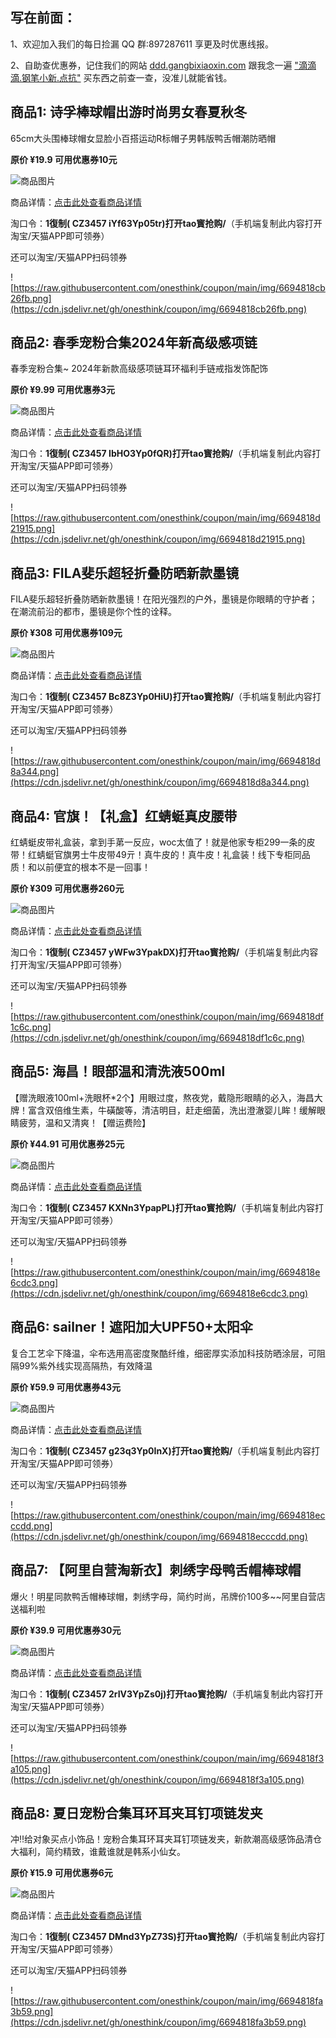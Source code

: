 ## 写在前面：

1、欢迎加入我们的每日捡漏 QQ 群:897287611 享更及时优惠线报。

2、自助查优惠券，记住我们的网站 [ddd.gangbixiaoxin.com](https://ddd.gangbixiaoxin.com) 跟我念一遍 ["滴滴滴.钢笔小新.点抗"](https://ddd.gangbixiaoxin.com) 买东西之前查一查，没准儿就能省钱。

## 商品1: 诗孚棒球帽出游时尚男女春夏秋冬

65cm大头围棒球帽女显脸小百搭运动R标帽子男韩版鸭舌帽潮防晒帽

**原价 ¥19.9 可用优惠券10元**

![商品图片](https://img.alicdn.com/bao/uploaded/i2/4059271120/O1CN01jD4U5B1K90Z6UHJeX_!!0-item_pic.jpg)

商品详情：[点击此处查看商品详情](https://s.click.taobao.com/t?e=m%3D2%26s%3D0urwAk6HF%2FJw4vFB6t2Z2ueEDrYVVa64yK8Cckff7TVRAdhuF14FMUtoMyxI7r%2FRJ1gyddu7kN%2FWbLW7uhxyboGvCrJWHk1%2FTyVl44vrPmd3miNKHWpinpVm%2FOAUUFw71qrpxiwMoCNxc1AtbZGVS43UCgz4J6eSd8QsyEPQRHsLZMqoQW%2BfuKGzo1lVxIioR%2FySdkbKCKbmNn0JaX6f0H%2FBTHkWT7xVqasZLStI5BqbHnOoHLRW5lbkFeg7On9xOJFjjctbagI4%2BfirBrx7mM7AMx9cWAx%2BEiM%2FlSG%2FbZQklsTU3FV99zYdIQa7YZE2U1NVKZy3ECfGDF1NzTQoPw%3D%3D&amp;union_lens=lensId:TAPI@1721008510@2133fab6_1357_190b419d637_dd6a@01)

淘口令：**1復制( CZ3457 iYf63Yp05tr)打开tao寳抢购/**（手机端复制此内容打开淘宝/天猫APP即可领券）</p>

还可以淘宝/天猫APP扫码领券

![https://raw.githubusercontent.com/onesthink/coupon/main/img/6694818cb26fb.png](https://cdn.jsdelivr.net/gh/onesthink/coupon/img/6694818cb26fb.png)

## 商品2: 春季宠粉合集2024年新高级感项链

春季宠粉合集~ 2024年新款高级感项链耳环福利手链戒指发饰配饰

**原价 ¥9.99 可用优惠券3元**

![商品图片](https://img.alicdn.com/bao/uploaded/i2/2211166653073/O1CN01M3wcoh1YZU2fcsi0d_!!2211166653073.jpg)

商品详情：[点击此处查看商品详情](https://s.click.taobao.com/t?e=m%3D2%26s%3DCtmwzCGxT9dw4vFB6t2Z2ueEDrYVVa64XoO8tOebS%2BdRAdhuF14FMUtoMyxI7r%2FR8sviUM61dt3WbLW7uhxyboGvCrJWHk1%2FTyVl44vrPmd3miNKHWpinpVm%2FOAUUFw71qrpxiwMoCNxc1AtbZGVS%2FWlmhFgVA7jDibxujrn7HLNEPXytV9ALoS4zvCRUrquN8xUtHcnvsTKz1mSqhNbPD5LD8fC0oEm5TU5tNY6NMhMgZC%2B%2B%2BnOLrzS9iI8MugYjuiBOBiss0VTU1UpnLcQJ9kYvQZuIwx3oGeIQL4Fi9Gl5GcDMeV11S9mkEmAGsqjhgcbUccTft%2B228n1ngbVmA%3D%3D&amp;union_lens=lensId:TAPI@1721008512@213faecf_1398_190b419dc31_0a56@01)

淘口令：**1復制( CZ3457 IbHO3Yp0fQR)打开tao寳抢购/**（手机端复制此内容打开淘宝/天猫APP即可领券）</p>

还可以淘宝/天猫APP扫码领券

![https://raw.githubusercontent.com/onesthink/coupon/main/img/6694818d21915.png](https://cdn.jsdelivr.net/gh/onesthink/coupon/img/6694818d21915.png)

## 商品3: FILA斐乐超轻折叠防晒新款墨镜

FILA斐乐超轻折叠防晒新款墨镜！在阳光强烈的户外，墨镜是你眼睛的守护者；在潮流前沿的都市，墨镜是你个性的诠释。

**原价 ¥308 可用优惠券109元**

![商品图片](https://img.alicdn.com/i2/2216654504095/O1CN0143eq2k1g7YqZTo8fJ_!!0-item_pic.jpg)

商品详情：[点击此处查看商品详情](https://s.click.taobao.com/t?e=m%3D2%26s%3DWNvrsULAlRtw4vFB6t2Z2ueEDrYVVa64yK8Cckff7TVRAdhuF14FMUtoMyxI7r%2FRxq3IhSJN6GTWbLW7uhxyboGvCrJWHk1%2FTyVl44vrPmd3miNKHWpinpVm%2FOAUUFw71qrpxiwMoCNxc1AtbZGVS%2FuPYQATxjH8GbXsyQoIi%2BfNEPXytV9ALoS4zvCRUrquDQ2GNmSMQQE5yA4NMVUAQP74K3myOQn0wrYLXwnz8tTwkJbA9LPypdQ09%2FdtyozKvyyEq9SD0%2FpTU1UpnLcQJ9kYvQZuIwx3oGeIQL4Fi9HKLmLNP%2FPKJAy%2BESQNSUoZhgcbUccTft%2B228n1ngbVmA%3D%3D&amp;union_lens=lensId:TAPI@1721008514@210790de_1374_190b419e454_2b52@01)

淘口令：**1復制( CZ3457 Bc8Z3Yp0HiU)打开tao寳抢购/**（手机端复制此内容打开淘宝/天猫APP即可领券）</p>

还可以淘宝/天猫APP扫码领券

![https://raw.githubusercontent.com/onesthink/coupon/main/img/6694818d8a344.png](https://cdn.jsdelivr.net/gh/onesthink/coupon/img/6694818d8a344.png)

## 商品4: 官旗！【礼盒】红蜻蜓真皮腰带

红蜻蜓皮带礼盒装，拿到手苐一反应，woc太值了！就是他家专柜299一条的皮带！红蜻蜓官旗男士牛皮带49亓！真牛皮的！真牛皮！礼盒装！线下专柜同品质！和以前便宜的根本不是一回事！

**原价 ¥309 可用优惠券260元**

![商品图片](https://img.alicdn.com/bao/uploaded/i3/2046305215/O1CN01IlTvjH1oOWOkALKpt_!!0-item_pic.jpg)

商品详情：[点击此处查看商品详情](https://s.click.taobao.com/t?e=m%3D2%26s%3DiCokXG0Ge0Rw4vFB6t2Z2ueEDrYVVa64yK8Cckff7TVRAdhuF14FMUtoMyxI7r%2FR1aH1Hk3GeOjWbLW7uhxyboGvCrJWHk1%2FTyVl44vrPmd3miNKHWpinpVm%2FOAUUFw71qrpxiwMoCNxc1AtbZGVS%2B%2BbulYWnNj2HCz4tnALatwLZMqoQW%2BfuKGzo1lVxIioP0my6qFk3q2%2BPknCJA9M08NlxI95tQhc4OZsiYQrigNxlGe4I4y6tXw761LnSvnQzE58wkWS%2BtQ4%2BfirBrx7mM7AMx9cWAx%2BEiM%2FlSG%2FbZS4sRxhPvbvwqt4efq2bOziU1NVKZy3ECfGDF1NzTQoPw%3D%3D&amp;union_lens=lensId:TAPI@1721008516@2132b868_1362_190b419ee1c_7bf7@01)

淘口令：**1復制( CZ3457 yWFw3YpakDX)打开tao寳抢购/**（手机端复制此内容打开淘宝/天猫APP即可领券）</p>

还可以淘宝/天猫APP扫码领券

![https://raw.githubusercontent.com/onesthink/coupon/main/img/6694818df1c6c.png](https://cdn.jsdelivr.net/gh/onesthink/coupon/img/6694818df1c6c.png)

## 商品5: 海昌！眼部温和清洗液500ml

【赠洗眼液100ml+洗眼杯*2个】用眼过度，熬夜党，戴隐形眼睛的必入，海昌大牌！富含双倍维生素，牛磺酸等，清洁明目，赶走细菌，洗出澄澈婴儿眸！缓解眼睛疲劳，温和又清爽！【赠运费险】

**原价 ¥44.91 可用优惠券25元**

![商品图片](https://img.alicdn.com/imgextra/i3/2825989823/O1CN01SWtgZb2MQzToMPsXn_!!2825989823.jpg)

商品详情：[点击此处查看商品详情](https://s.click.taobao.com/t?e=m%3D2%26s%3DMGLVx0dXCBBw4vFB6t2Z2ueEDrYVVa64yK8Cckff7TVRAdhuF14FMUtoMyxI7r%2FR79%2FTFaMDK6TWbLW7uhxyboGvCrJWHk1%2FTyVl44vrPmd3miNKHWpinpVm%2FOAUUFw71qrpxiwMoCNxc1AtbZGVSwCIldroJl2TtuFqY39ZdEvNEPXytV9ALoS4zvCRUrquGSs8kMDMeyglqXXcpFbhcI%2FhdHYfMBOe1boi2X8nZOUjpbtrIHcyc1%2BckfJV9QupQSJbQaTfNvYbkJ5QxPS2Ci%2FKfJmqgrYAfWsUjZoD5RDuRxOFKg%2BKloXTlzfj9XJwDseal0NfMDXJpWvVCAyWdKJn5AyUbPoV&amp;union_lens=lensId:TAPI@1721008519@21666cd5_138e_190b419f7bb_3697@01)

淘口令：**1復制( CZ3457 KXNn3YpapPL)打开tao寳抢购/**（手机端复制此内容打开淘宝/天猫APP即可领券）</p>

还可以淘宝/天猫APP扫码领券

![https://raw.githubusercontent.com/onesthink/coupon/main/img/6694818e6cdc3.png](https://cdn.jsdelivr.net/gh/onesthink/coupon/img/6694818e6cdc3.png)

## 商品6: sailner！遮阳加大UPF50+太阳伞

复合工艺伞下降温，伞布选用高密度聚酷纤维，细密厚实添加科技防晒涂层，可阻隔99%紫外线实现高隔热，有效降温

**原价 ¥59.9 可用优惠券43元**

![商品图片](https://img.alicdn.com/imgextra/i2/2315786761/O1CN01tyFywm1zoalXZuWAU_!!2315786761.jpg)

商品详情：[点击此处查看商品详情](https://s.click.taobao.com/t?e=m%3D2%26s%3D7XmdGiY0XPxw4vFB6t2Z2ueEDrYVVa64yK8Cckff7TVRAdhuF14FMd7OWeFpAxS7J1gyddu7kN%2FWbLW7uhxyboGvCrJWHk1%2FTyVl44vrPmd3miNKHWpinpVm%2FOAUUFw71qrpxiwMoCNxc1AtbZGVS1Rj3XPPgZCfE3o%2BK4z5r5fNEPXytV9ALoS4zvCRUrquN8xUtHcnvsSWXCtQ0YhnGrjNZNKYVKXThO%2FyTdXSnfdujASVjiRwKbrZk1rPGeYH%2F4BkJ7tV%2FbkbkJ5QxPS2Ci%2FKfJmqgrYAfWsUjZoD5RABDKF%2BtP6lcQO6%2BxqL%2B9SJDseal0NfMDXJpWvVCAyWdKJn5AyUbPoV&amp;union_lens=lensId:TAPI@1721008520@216622e7_138e_190b419fe17_5742@01)

淘口令：**1復制( CZ3457 g23q3Yp0InX)打开tao寳抢购/**（手机端复制此内容打开淘宝/天猫APP即可领券）</p>

还可以淘宝/天猫APP扫码领券

![https://raw.githubusercontent.com/onesthink/coupon/main/img/6694818ecccdd.png](https://cdn.jsdelivr.net/gh/onesthink/coupon/img/6694818ecccdd.png)

## 商品7: 【阿里自营淘新衣】刺绣字母鸭舌帽棒球帽

爆火！明星同款鸭舌帽棒球帽，刺绣字母，简约时尚，吊牌价100多~~阿里自营店送福利啦

**原价 ¥39.9 可用优惠券30元**

![商品图片](https://img.alicdn.com/i4/3357549645/O1CN01IW09Ni2L7T1eU6Dto_!!3357549645.jpg)

商品详情：[点击此处查看商品详情](https://s.click.taobao.com/t?e=m%3D2%26s%3Du%2Fz%2FaThtIVZw4vFB6t2Z2ueEDrYVVa64XoO8tOebS%2BdRAdhuF14FMd7OWeFpAxS78sviUM61dt3WbLW7uhxyboGvCrJWHk1%2FTyVl44vrPmd3miNKHWpinpVm%2FOAUUFw71qrpxiwMoCNxc1AtbZGVS5rHbFi7jj19g0RsJgeNNkMLZMqoQW%2BfuKGzo1lVxIioZlpDH3BVsG31UKZIq3mf7VyTZxJCkEJSvYCCxSOt90hV2DhhJmnKmQxxKER9iRb%2BRiKzcLeEF584%2BfirBrx7mM7AMx9cWAx%2BEiM%2FlSG%2FbZQzm71%2FHViBZ%2FVD3X8g8bxVU1NVKZy3ECfGDF1NzTQoPw%3D%3D&amp;union_lens=lensId:TAPI@1721008522@21087005_136e_190b41a03d6_2336@01)

淘口令：**1復制( CZ3457 2rIV3YpZs0j)打开tao寳抢购/**（手机端复制此内容打开淘宝/天猫APP即可领券）</p>

还可以淘宝/天猫APP扫码领券

![https://raw.githubusercontent.com/onesthink/coupon/main/img/6694818f3a105.png](https://cdn.jsdelivr.net/gh/onesthink/coupon/img/6694818f3a105.png)

## 商品8: 夏日宠粉合集耳环耳夹耳钉项链发夹

冲‼给对象买点小饰品！宠粉合集耳环耳夹耳钉项链发夹，新款潮高级感饰品清仓大福利，简约精致，谁戴谁就是韩系小仙女。

**原价 ¥15.9 可用优惠券6元**

![商品图片](https://img.alicdn.com/i2/2207575673426/O1CN01TsCMyW1bB9gxOwuQr_!!2207575673426.jpg)

商品详情：[点击此处查看商品详情](https://s.click.taobao.com/t?e=m%3D2%26s%3DKMKsUoZC0C5w4vFB6t2Z2ueEDrYVVa64XoO8tOebS%2BdRAdhuF14FMd7OWeFpAxS7xq3IhSJN6GTWbLW7uhxyboGvCrJWHk1%2FTyVl44vrPmd3miNKHWpinpVm%2FOAUUFw71qrpxiwMoCNxc1AtbZGVS9lzoP90o%2BiGH6q5bE292UnNEPXytV9ALoS4zvCRUrquElj425xvsOpENEQx6U2QF8pQKmHtty5WRBZoevTt5Z%2BET56FpQ3G7nqOZa6fLdV3fsdfkjDhtOFTU1UpnLcQJ9kYvQZuIwx3oGeIQL4Fi9HWVnf8CJbTdeXbbaKrXXkbhgcbUccTft%2B228n1ngbVmA%3D%3D&amp;union_lens=lensId:TAPI@1721008524@213faecf_1398_190b41a0bf1_0d8d@01)

淘口令：**1復制( CZ3457 DMnd3YpZ73S)打开tao寳抢购/**（手机端复制此内容打开淘宝/天猫APP即可领券）</p>

还可以淘宝/天猫APP扫码领券

![https://raw.githubusercontent.com/onesthink/coupon/main/img/6694818fa3b59.png](https://cdn.jsdelivr.net/gh/onesthink/coupon/img/6694818fa3b59.png)

